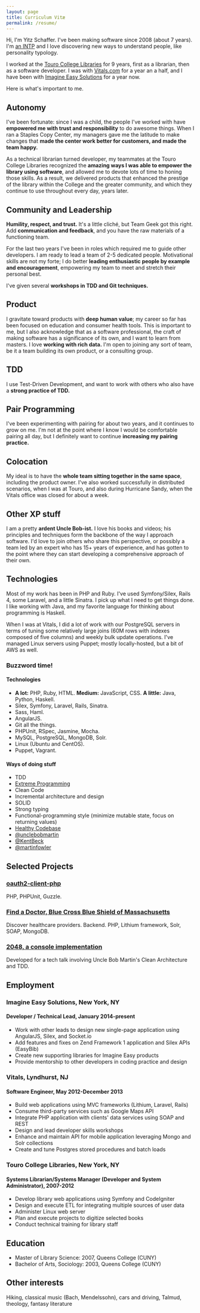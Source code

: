 ```yaml
---
layout: page
title: Curriculum Vitæ
permalink: /resume/
---
```


Hi, I'm Yitz Schaffer. I've been making software since 2008 (about 7 years). I'm [an INTP](http://www.personalitypage.com/INTP.html) and I love discovering new ways to understand people, like personality typology.

I worked at the [Touro College Libraries](http://www.tourolib.org/) for 9 years, first as a librarian, then as a software developer. I was with [Vitals.com](http://www.vitals.com/) for a year an a half, and I have been with [Imagine Easy Solutions](http://www.imagineeasy.com/) for a year now.

Here is what's important to me.

## Autonomy

I've been fortunate: since I was a child, the people I've worked with have **empowered me with trust and responsibility** to do awesome things. When I ran a Staples Copy Center, my managers gave me the latitude to make changes that **made the center work better for customers, and made the team happy.**

As a technical librarian turned developer, my teammates at the Touro College Libraries recognized the **amazing ways I was able to empower the library using software**, and allowed me to devote lots of time to honing those skills. As a result, we delivered products that enhanced the prestige of the library within the College and the greater community, and which they continue to use throughout every day, years later.

## Community and Leadership

**Humility, respect, and trust.** It's a little cliché, but Team Geek got this right. Add **communication and feedback**, and you have the raw materials of a functioning team.

For the last two years I've been in roles which required me to guide other developers. I am ready to lead a team of 2-5 dedicated people. Motivational skills are not my forte; I do better **leading enthusiastic people by example and encouragement**, empowering my team to meet and stretch their personal best.

I've given several **workshops in TDD and Git techniques.**

## Product

I gravitate toward products with **deep human value**; my career so far has been focused on education and consumer health tools. This is important to me, but I also acknowledge that as a software professional, the craft of making software has a significance of its own, and I want to learn from masters. I love **working with rich data.** I'm open to joining any sort of team, be it a team building its own product, or a consulting group.

## TDD

I use Test-Driven Development, and want to work with others who also have a **strong practice of TDD.**

## Pair Programming

I've been experimenting with pairing for about two years, and it continues to grow on me. I'm not at the point where I know I would be comfortable pairing all day, but I definitely want to continue **increasing my pairing practice.**

## Colocation

My ideal is to have the **whole team sitting together in the same space**, including the product owner. I've also worked successfully in distributed scenarios, when I was at Touro, and also during Hurricane Sandy, when the Vitals office was closed for about a week.

## Other XP stuff

I am a pretty **ardent Uncle Bob-ist.** I love his books and videos; his principles and techniques form the backbone of the way I approach software. I'd love to join others who share this perspective, or possibly a team led by an expert who has 15+ years of experience, and has gotten to the point where they can start developing a comprehensive approach of their own.

## Technologies

Most of my work has been in PHP and Ruby. I've used Symfony/Silex, Rails 4, some Laravel, and a little Sinatra. I pick up what I need to get things done. I like working with Java, and my favorite language for thinking about programming is Haskell.

When I was at Vitals, I did a lot of work with our PostgreSQL servers in terms of tuning some relatively large joins (60M rows with indexes composed of five columns) and weekly bulk update operations. I've managed Linux servers using Puppet; mostly locally-hosted, but a bit of AWS as well.

### Buzzword time!

#### Technologies

* **A lot:** PHP, Ruby, HTML. **Medium:** JavaScript, CSS. **A little:** Java, Python, Haskell.
* Silex, Symfony, Laravel, Rails, Sinatra.
* Sass, Haml.
* AngularJS.
* Git all the things.
* PHPUnit, RSpec, Jasmine, Mocha.
* MySQL, PostgreSQL, MongoDB, Solr.
* Linux (Ubuntu and CentOS).
* Puppet, Vagrant.

#### Ways of doing stuff

* TDD
* [Extreme Programming](http://xprogramming.com/what-is-extreme-programming/)
* Clean Code
* Incremental architecture and design
* SOLID
* Strong typing
* Functional-programming style (minimize mutable state, focus on returning values)
* [Healthy Codebase](brewhouse.io/blog/2014/11/10/healthy-codebase-and-preparatory-refactoring.html)
* [@unclebobmartin](https://twitter.com/unclebobmartin)
* [@KentBeck](https://twitter.com/KentBeck)
* [@martinfowler](https://twitter.com/martinfowler)

## Selected Projects

### [oauth2-client-php](https://github.com/easybiblabs/oauth2-client-php)

PHP, PHPUnit, Guzzle.

### [Find a Doctor, Blue Cross Blue Shield of Massachusetts](https://findadoctor.bluecrossma.com/)

Discover healthcare providers. Backend. PHP, Lithium framework, Solr, SOAP, MongoDB.

### [2048, a console implementation](https://github.com/yitznewton/2048)

Developed for a tech talk involving Uncle Bob Martin's Clean Architecture and TDD. 


## Employment

### Imagine Easy Solutions, New York, NY

#### Developer / Technical Lead, January 2014-present

* Work with other leads to design new single-page application using AngularJS, Silex, and Socket.io
* Add features and fixes on Zend Framework 1 application and Silex APIs (EasyBib)
* Create new supporting libraries for Imagine Easy products
* Provide mentorship to other developers in coding practice and design

### Vitals, Lyndhurst, NJ 

#### Software Engineer, May 2012-December 2013

* Build web applications using MVC frameworks (Lithium, Laravel, Rails) 
* Consume third-party services such as Google Maps API 
* Integrate PHP application with clients' data services using SOAP and REST 
* Design and lead developer skills workshops 
* Enhance and maintain API for mobile application leveraging Mongo and Solr collections 
* Create and tune Postgres stored procedures and batch loads 

### Touro College Libraries, New York, NY 

#### Systems Librarian/Systems Manager (Developer and System Administrator), 2007-2012 

* Develop library web applications using Symfony and CodeIgniter 
* Design and execute ETL for integrating multiple sources of user data 
* Administer Linux web server 
* Plan and execute projects to digitize selected books 
* Conduct technical training for library staff 


## Education

* Master of Library Science: 2007, Queens College (CUNY) 
* Bachelor of Arts, Sociology: 2003, Queens College (CUNY) 


## Other interests
Hiking, classical music (Bach, Mendelssohn), cars and driving, Talmud, theology, fantasy literature
